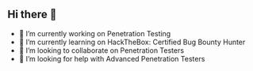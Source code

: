 ## Hi there 👋

- 🔭 I’m currently working on Penetration Testing
- 🌱 I’m currently learning on HackTheBox: Certified Bug Bounty Hunter
- 👯 I’m looking to collaborate on Penetration Testers
- 🤔 I’m looking for help with Advanced Penetration Testers

